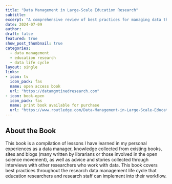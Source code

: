 ```yaml
---
title: "Data Management in Large-Scale Education Research"
subtitle: 
excerpt: "A comprehensive review of best practices for managing data throughout the life cycle of an education research project."
date: 2024-07-09
author:
draft: false
featured: true
show_post_thumbnail: true
categories:
  - data management
  - education research
  - data life cycle
layout: single
links:
- icon: tv
  icon_pack: fas
  name: open access book
  url: "https://datamgmtinedresearch.com"
- icon: book-open
  icon_pack: fas
  name: print book available for purchase
  url: "https://www.routledge.com/Data-Management-in-Large-Scale-Education-Research/Lewis/p/book/9781032622798"
---
```


## About the Book

This book is a compilation of lessons I have learned in my personal experiences as a data manager, knowledge collected from existing books, sites and blogs (many written by librarians or those involved in the open science movement), as well as advice and stories collected through interviews with other researchers who work with data. This book covers best practices throughout the research data management life cycle that education researchers and research staff can implement into their workflow.

